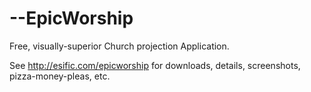 --EpicWorship
===========

Free, visually-superior Church projection Application.

See http://esific.com/epicworship for downloads, details, screenshots, pizza-money-pleas, etc.
